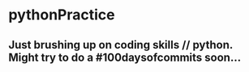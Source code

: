# pythonPractice
## Just brushing up on coding skills // python. Might try to do a #100daysofcommits soon...
